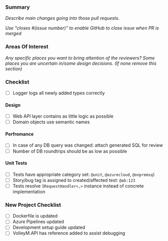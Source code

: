 ### Summary

_Describe main changes going into those pull requests._

_Use "closes #(issue number)" to enable GitHub to close issue when PR is merged_

### Areas Of Interest

_Any specific places you want to bring attention of the reviewers? Some places you are uncertain in/some design decisions. (If none remove this section)_

### Checklist

- [ ] Logger logs all newly added types correctly

#### Design

- [ ] Web API layer contains as little logic as possible
- [ ] Domain objects use semantic names

#### Perfromance

- [ ] In case of any DB query was changed: attach generated SQL for review
- [ ] Number of DB roundtrips should be as low as possible

#### Unit Tests

- [ ] Tests have appropriate category set: `@unit`, `@azurecloud`, `@onpremsql`
- [ ] Story/bug tag is assigned to created/affected test: `@ab:123`
- [ ] Tests resolve `IRequestHandler<,>` instance instead of concrete implementation

### New Project Checklist

- [ ] Dockerfile is updated
- [ ] Azure Pipelines updated
- [ ] Development setup guide updated
- [ ] VolleyM.API has reference added to assist debugging
